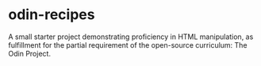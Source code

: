 # odin-recipes
A small starter project demonstrating proficiency in HTML manipulation, as fulfillment for the partial requirement of the open-source curriculum: The Odin Project.
